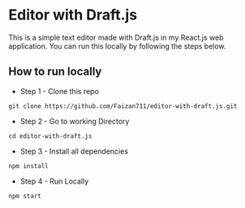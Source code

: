 # Editor with Draft.js
This is a simple text editor made with Draft.js in my React.js web application. You can run this locally by following the steps below.

## How to run locally
* Step 1 - Clone this repo
```
git clone https://github.com/Faizan711/editor-with-draft.js.git
```
* Step 2 - Go to working Directory
```
cd editor-with-draft.js
```
* Step 3 - Install all dependencies
```
npm install
```
* Step 4 - Run Locally
```
npm start
```